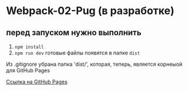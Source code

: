 # Webpack-02-Pug (в разработке)
## перед запуском нужно выполнить 
1) `npm install`
2) `npm run dev`
готовые файлы появятся в папке `dist`

Из .gitignore убрана папка 'dist/', которая, теперь, является корнеыой для GitHub Pages

[Ссылка на GitHub Pages](https://cyberpunk10.github.io/FSD-Frontend-hotel/dist "перейти на сайт")
